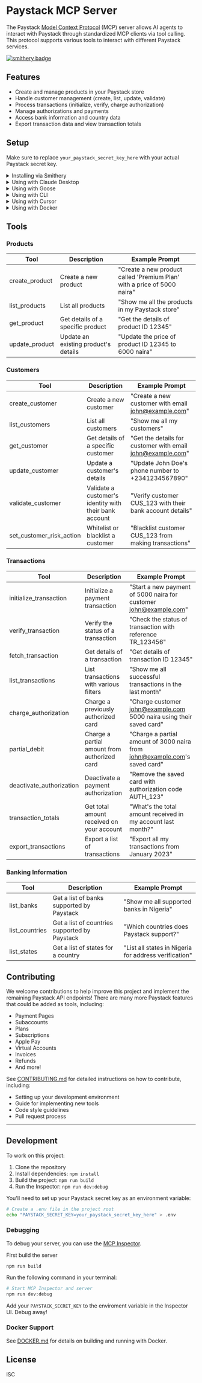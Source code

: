 # Paystack MCP Server

The Paystack [Model Context Protocol](https://modelcontextprotocol.com/) (MCP) server allows AI agents to interact with Paystack through standardized MCP clients via tool calling. This protocol supports various tools to interact with different Paystack services.

[![smithery badge](https://smithery.ai/badge/@kohasummons/paystack-mcp)](https://smithery.ai/server/@kohasummons/paystack-mcp)

## Features

- Create and manage products in your Paystack store
- Handle customer management (create, list, update, validate)
- Process transactions (initialize, verify, charge authorization)
- Manage authorizations and payments
- Access bank information and country data
- Export transaction data and view transaction totals

## Setup

Make sure to replace `your_paystack_secret_key_here` with your actual Paystack secret key.

<details>
<summary> Installing via Smithery</summary>

To install Paystack MCP for Claude Desktop automatically via [Smithery](https://smithery.ai/server/@kohasummons/paystack-mcp):

```bash
npx -y @smithery/cli install @kohasummons/paystack-mcp --client claude
```

#### Manual Installation
```bash
npm install -g @kohasummons/paystack-mcp
```


### Usage

Start the server by running:

```bash
paystack-mcp
```

Or use with `npx` in your MCP configuration:

```json
{
  "mcpServers": {
    "paystack-mcp": {
      "command": "npx",
      "args": [
        "-y",
        "@kohasummons/paystack-mcp"
      ],
"env": {
        "PAYSTACK_SECRET_KEY": "your_paystack_secret_key_here"
      }
    }
  }
}
```
</details>

<details>

<summary> Using with Claude Desktop</summary>

Add the following to your `claude_desktop_config.json`. See [here](https://modelcontextprotocol.io/quickstart/user) for more details.

```json
{
  "mcpServers": {
    "paystack-mcp": {
      "command": "npx",
      "args": ["-y", "@kohasummons/paystack-mcp"],
      "env": {
        "PAYSTACK_SECRET_KEY": "your_paystack_secret_key_here"
      }
    }
  }
}
```
</details>

<details>

<summary> Using with Goose</summary>

Copy and paste the link below into a browser address bar to add this extension to goose desktop:

```
goose://extension?cmd=npx&arg=-y&arg=@kohasummons/paystack-mcp&id=paystack-mcp&name=Paystack%20MCP&description=process%20payments%20with%20Paystack
```

After installation, set your Paystack secret key in the extension settings.


</details>

<details>
<summary> Using with CLI</summary>

Install the package globally:
```bash
npm install -g @kohasummons/paystack-mcp
```

Set your Paystack secret key as an environment variable:
```bash
export PAYSTACK_SECRET_KEY=your_paystack_secret_key_here  # For macOS/Linux
# OR
set PAYSTACK_SECRET_KEY=your_paystack_secret_key_here     # For Windows
```

Start the server by running:
```bash
paystack-mcp
```

Or use with NPX directly:
```bash
PAYSTACK_SECRET_KEY=your_paystack_secret_key_here npx -y @kohasummons/paystack-mcp
```
</details>

<details>
<summary> Using with Cursor</summary>

Add this to your Cursor MCP configuration:

```json
{
  "mcpServers": {
    "paystack-mcp": {
      "command": "npx",
      "args": ["-y", "@kohasummons/paystack-mcp"],
      "env": {
        "PAYSTACK_SECRET_KEY": "your_paystack_secret_key_here"
      }
    }
  }
}
```
</details>

<details>
<summary> Using with Docker</summary>

You can run the Paystack MCP server via Docker:

### Build the image
```bash
docker-compose build
```

### Run as a standalone server
```bash
docker-compose up -d
```

#### Use with Cursor
Add to your `.cursor/mcp.json`:
```json
{
  "mcpServers": {
    "paystack-mcp": {
      "command": "docker",
      "args": [
        "run",
        "--rm",
        "-i",
        "-e", 
        "PAYSTACK_SECRET_KEY=your_paystack_secret_key_here",
        "kohasummons/paystack-mcp"
      ]
    }
  }
}
```

#### Use with Claude Desktop
```json
{
  "mcpServers": {
    "paystack-mcp": {
      "command": "docker",
      "args": [
        "run",
        "--rm",
        "-i",
        "-e", 
        "PAYSTACK_SECRET_KEY=your_paystack_secret_key_here",
        "kohasummons/paystack-mcp"
      ]
    }
  }
}
```

See [DOCKER.md](DOCKER.md) for detailed Docker instructions.
</details>

## Tools

### Products

| Tool | Description | Example Prompt |
| ---- | ----------- | -------------- |
| create_product | Create a new product | "Create a new product called 'Premium Plan' with a price of 5000 naira" |
| list_products | List all products | "Show me all the products in my Paystack store" |
| get_product | Get details of a specific product | "Get the details of product ID 12345" |
| update_product | Update an existing product's details | "Update the price of product ID 12345 to 6000 naira" |

### Customers

| Tool | Description | Example Prompt |
| ---- | ----------- | -------------- |
| create_customer | Create a new customer | "Create a new customer with email john@example.com" |
| list_customers | List all customers  | "Show me all my customers" |
| get_customer | Get details of a specific customer | "Get the details for customer with email john@example.com" |
| update_customer | Update a customer's details | "Update John Doe's phone number to +2341234567890" |
| validate_customer | Validate a customer's identity with their bank account | "Verify customer CUS_123 with their bank account details" |
| set_customer_risk_action | Whitelist or blacklist a customer | "Blacklist customer CUS_123 from making transactions" |

### Transactions

| Tool | Description | Example Prompt |
| ---- | ----------- | -------------- |
| initialize_transaction | Initialize a payment transaction | "Start a new payment of 5000 naira for customer john@example.com" |
| verify_transaction | Verify the status of a transaction | "Check the status of transaction with reference TR_123456" |
| fetch_transaction | Get details of a transaction | "Get details of transaction ID 12345" |
| list_transactions | List transactions with various filters | "Show me all successful transactions in the last month" |
| charge_authorization | Charge a previously authorized card | "Charge customer john@example.com 5000 naira using their saved card" |
| partial_debit | Charge a partial amount from authorized card | "Charge a partial amount of 3000 naira from john@example.com's saved card" |
| deactivate_authorization | Deactivate a payment authorization | "Remove the saved card with authorization code AUTH_123" |
| transaction_totals | Get total amount received on your account | "What's the total amount received in my account last month?" |
| export_transactions | Export a list of transactions | "Export all my transactions from January 2023" |

### Banking Information

| Tool | Description | Example Prompt |
| ---- | ----------- | -------------- |
| list_banks | Get a list of banks supported by Paystack | "Show me all supported banks in Nigeria" |
| list_countries | Get a list of countries supported by Paystack | "Which countries does Paystack support?" |
| list_states | Get a list of states for a country | "List all states in Nigeria for address verification" |

## Contributing

We welcome contributions to help improve this project and implement the remaining Paystack API endpoints! There are many more Paystack features that could be added as tools, including:

- Payment Pages
- Subaccounts
- Plans
- Subscriptions
- Apple Pay
- Virtual Accounts
- Invoices
- Refunds
- And more!

See [CONTRIBUTING.md](CONTRIBUTING.md) for detailed instructions on how to contribute, including:
- Setting up your development environment
- Guide for implementing new tools
- Code style guidelines
- Pull request process

---

## Development

To work on this project:

1. Clone the repository
2. Install dependencies: `npm install`
3. Build the project: `npm run build`
4. Run the Inspector: `npm run dev:debug`

You'll need to set up your Paystack secret key as an environment variable:

```bash
# Create a .env file in the project root
echo "PAYSTACK_SECRET_KEY=your_paystack_secret_key_here" > .env
```

### Debugging

To debug your server, you can use the [MCP Inspector](https://modelcontextprotocol.io/docs/tools/inspector).

First build the server

```
npm run build
```

Run the following command in your terminal:

```bash
# Start MCP Inspector and server
npm run dev:debug
```

Add your `PAYSTACK_SECRET_KEY` to the enviroment variable in the Inspector UI. Debug away!

### Docker Support

See [DOCKER.md](DOCKER.md) for details on building and running with Docker.

## License

ISC
